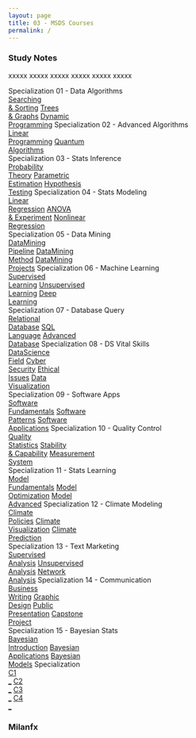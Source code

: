 ```yaml
---
layout: page
title: 03 - MSDS Courses
permalink: /
---
```


<h3>Study Notes</h3>

xxxxx xxxxx xxxxx xxxxx xxxxx xxxxx

<div>
  <span class="btn spec1"><span class="btn spec2">Specialization 01 - Data Algorithms</span>
  <br>
  <a href="/03-MSDS-Courses/DS01/" class="btn cour1">Searching<br>& Sorting</a>
  <a href="/03-MSDS-Courses/DS02/" class="btn cour2">Trees<br>& Graphs</a>
  <a href="/03-MSDS-Courses/DS03/" class="btn cour3">Dynamic<br>Programming</a>
  </span>
  <span class="btn spec1"><span class="btn spec2">Specialization 02 - Advanced Algorithms</span>
  <br>
  <a href="/03-MSDS-Courses/DS04/" class="btn cour1">Linear<br>Programming</a>
  <a href="/03-MSDS-Courses/DS05/" class="btn cour2">Quantum<br>Algorithms</a>
  </span>
</div>

<div>
  <span class="btn spec1"><span class="btn spec2">Specialization 03 - Stats Inference</span>
  <br>
  <a href="/03-MSDS-Courses/DS06/" class="btn cour1">Probability<br>Theory</a>
  <a href="/03-MSDS-Courses/DS07/" class="btn cour2">Parametric<br>Estimation</a>
  <a href="/03-MSDS-Courses/DS08/" class="btn cour3">Hypothesis<br>Testing</a>
  </span>
  <span class="btn spec1"><span class="btn spec2">Specialization 04 - Stats Modeling</span>
  <br>
  <a href="/03-MSDS-Courses/DS09/" class="btn cour1">Linear<br>Regression</a>
  <a href="/03-MSDS-Courses/DS10/" class="btn cour2">ANOVA<br>& Experiment</a>
  <a href="/03-MSDS-Courses/DS11/" class="btn cour3">Nonlinear<br>Regression</a>
  </span>
</div>

<div>
  <span class="btn spec1"><span class="btn spec2">Specialization 05 - Data Mining</span>
  <br>
  <a href="/03-MSDS-Courses/DS12/" class="btn cour1">DataMining<br>Pipeline</a>
  <a href="/03-MSDS-Courses/DS13/" class="btn cour2">DataMining<br>Method</a>
  <a href="/03-MSDS-Courses/DS14/" class="btn cour3">DataMining<br>Projects</a>
  </span>
  <span class="btn spec1"><span class="btn spec2">Specialization 06 - Machine Learning</span>
  <br>
  <a href="/03-MSDS-Courses/DS15/" class="btn cour1">Supervised<br>Learning</a>
  <a href="/03-MSDS-Courses/DS16/" class="btn cour2">Unsupervised<br>Learning</a>
  <a href="/03-MSDS-Courses/DS17/" class="btn cour3">Deep<br>Learning</a>
  </span>
</div>

<div>
  <span class="btn spec1"><span class="btn spec2">Specialization 07 - Database Query</span>
  <br>
  <a href="/03-MSDS-Courses/DS18/" class="btn cour1">Relational<br>Database</a>
  <a href="/03-MSDS-Courses/DS19/" class="btn cour2">SQL<br>Language</a>
  <a href="/03-MSDS-Courses/DS20/" class="btn cour3">Advanced<br>Database</a>
  </span>
  <span class="btn spec1"><span class="btn spec2">Specialization 08 - DS Vital Skills</span>
  <br>
  <a href="/03-MSDS-Courses/DS21/" class="btn icon1">DataScience<br>Field</a>
  <a href="/03-MSDS-Courses/DS22/" class="btn icon2">Cyber<br>Security</a>
  <a href="/03-MSDS-Courses/DS23/" class="btn icon3">Ethical<br>Issues</a>
  <a href="/03-MSDS-Courses/DS24/" class="btn icon4">Data<br>Visualization</a>
  </span>
</div>

<div>
  <span class="btn spec1"><span class="btn spec2">Specialization 09 - Software Apps</span>
  <br>
  <a href="/03-MSDS-Courses/DS25/" class="btn cour1">Software<br>Fundamentals</a>
  <a href="/03-MSDS-Courses/DS26/" class="btn cour2">Software<br>Patterns</a>
  <a href="/03-MSDS-Courses/DS27/" class="btn cour3">Software<br>Applications</a>
  </span>
  <span class="btn spec1"><span class="btn spec2">Specialization 10 - Quality Control</span>
  <br>
  <a href="/03-MSDS-Courses/DS28/" class="btn cour1">Quality<br>Statistics</a>
  <a href="/03-MSDS-Courses/DS29/" class="btn cour2">Stability<br>& Capability</a>
  <a href="/03-MSDS-Courses/DS30/" class="btn cour3">Measurement<br>System</a>
  </span>
</div>

<div>
  <span class="btn spec1"><span class="btn spec2">Specialization 11 - Stats Learning</span>
  <br>
  <a href="/03-MSDS-Courses/DS31/" class="btn cour1">Model<br>Fundamentals</a>
  <a href="/03-MSDS-Courses/DS32/" class="btn cour2">Model<br>Optimization</a>
  <a href="/03-MSDS-Courses/DS33/" class="btn cour3">Model<br>Advanced</a>
  </span>
  <span class="btn spec1"><span class="btn spec2">Specialization 12 - Climate Modeling</span>
  <br>
  <a href="/03-MSDS-Courses/DS34/" class="btn cour1">Climate<br>Policies</a>
  <a href="/03-MSDS-Courses/DS35/" class="btn cour2">Climate<br>Visualization</a>
  <a href="/03-MSDS-Courses/DS36/" class="btn cour3">Climate<br>Prediction</a>
  </span>
</div>

<div>
  <span class="btn spec1"><span class="btn spec2">Specialization 13 - Text Marketing</span>
  <br>
  <a href="/03-MSDS-Courses/DS37/" class="btn cour1">Supervised<br>Analysis</a>
  <a href="/03-MSDS-Courses/DS38/" class="btn cour2">Unsupervised<br>Analysis</a>
  <a href="/03-MSDS-Courses/DS39/" class="btn cour3">Network<br>Analysis</a>
  </span>
  <span class="btn spec1"><span class="btn spec2">Specialization 14 - Communication</span>
  <br>
  <a href="/03-MSDS-Courses/DS40/" class="btn icon1">Business<br>Writing</a>
  <a href="/03-MSDS-Courses/DS41/" class="btn icon2">Graphic<br>Design</a>
  <a href="/03-MSDS-Courses/DS42/" class="btn icon3">Public<br>Presentation</a>
  <a href="/03-MSDS-Courses/DS43/" class="btn icon4">Capstone<br>Project</a>
  </span>
</div>

<div>
  <span class="btn spec1"><span class="btn spec2">Specialization 15 - Bayesian Stats</span>
  <br>
  <a href="/03-MSDS-Courses/DS44/" class="btn cour1">Bayesian<br>Introduction</a>
  <a href="" class="btn cour2">Bayesian<br>Applications</a>
  <a href="" class="btn cour3">Bayesian<br>Models</a>
  </span>
  <span class="btn spec1"><span class="btn spec2">Specialization</span>
  <br>
  <a href="" class="btn icon1">C1<br>_</a>
  <a href="" class="btn icon2">C2<br>_</a>
  <a href="" class="btn icon3">C3<br>_</a>
  <a href="" class="btn icon4">C4<br>_</a>
  </span>
</div>

<h3>Milanfx</h3>
